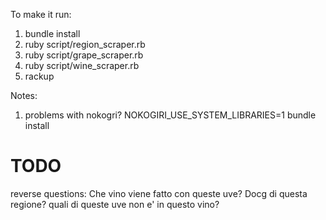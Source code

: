 To make it run:

1. bundle install
2. ruby script/region_scraper.rb
3. ruby script/grape_scraper.rb
3. ruby script/wine_scraper.rb
4. rackup

Notes:

1. problems with nokogri? NOKOGIRI_USE_SYSTEM_LIBRARIES=1 bundle install

# TODO

reverse questions: Che vino viene fatto con queste uve? Docg di questa regione?
quali di queste uve non e' in questo vino?
